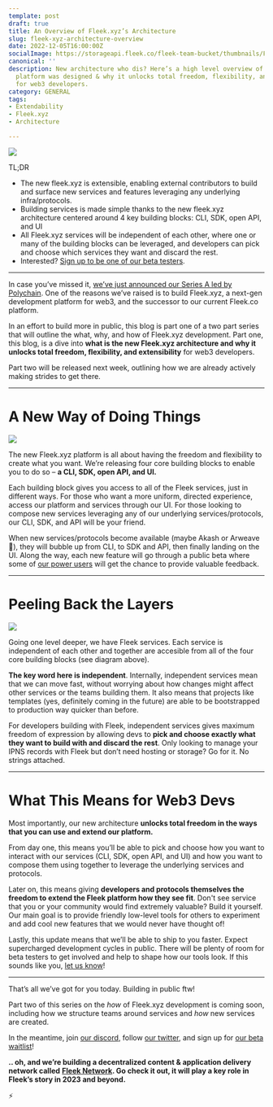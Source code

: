```yaml
---
template: post
draft: true
title: An Overview of Fleek.xyz’s Architecture
slug: fleek-xyz-architecture-overview
date: 2022-12-05T16:00:00Z
socialImage: https://storageapi.fleek.co/fleek-team-bucket/thumbnails/Fleek-XYZ-Architecture.png
canonical: ''
description: New architecture who dis? Here’s a high level overview of how our new
  platform was designed & why it unlocks total freedom, flexibility, and extensibility
  for web3 developers.
category: GENERAL
tags:
- Extendability
- Fleek.xyz
- Architecture

---
```

![](https://storageapi.fleek.co/fleek-team-bucket/thumbnails/Fleek-XYZ-Architecture.png)

TL;DR

* The new fleek.xyz is extensible, enabling external contributors to build and surface new services and features leveraging any underlying infra/protocols.
* Building services is made simple thanks to the new fleek.xyz architecture centered around 4 key building blocks: CLI, SDK, open API, and UI
* All Fleek.xyz services will be independent of each other, where one or many of the building blocks can be leveraged, and developers can pick and choose which services they want and discard the rest.
* Interested? [Sign up to be one of our beta testers](https://fleek.xyz).

***

In case you’ve missed it, [we’ve just announced our Series A led by Polychain](https://blog.fleek.co/posts/introducing-fleek-network-and-fleek-xyz). One of the reasons we’ve raised is to build Fleek.xyz, a next-gen development platform for web3, and the successor to our current Fleek.co platform.

In an effort to build more in public, this blog is part one of a two part series that will outline the what, why, and how of Fleek.xyz development. Part one, this blog, is a dive into **what is the new Fleek.xyz architecture and why it unlocks total freedom, flexibility, and extensibility** for web3 developers. 

Part two will be released next week, outlining how we are already actively making strides to get there.

***

# A New Way of Doing Things

![](https://storageapi.fleek.co/fleek-team-bucket/Blogs/xyz-arch-blocks.png)

The new Fleek.xyz platform is all about having the freedom and flexibility to create what you want. We’re releasing four core building blocks to enable you to do so – **a CLI, SDK, open API, and UI.**

Each building block gives you access to all of the Fleek services, just in different ways. For those who want a more uniform, directed experience, access our platform and services through our UI. For those looking to compose new services leveraging any of our underlying services/protocols, our CLI, SDK, and API will be your friend.

When new services/protocols become available (maybe Akash or Arweave 👀), they will bubble up from CLI, to SDK and API, then finally landing on the UI. Along the way, each new feature will go through a public beta where some of [our power users](https://discord.gg/fleekxyz) will get the chance to provide valuable feedback.

***

# Peeling Back the Layers

![](https://storageapi.fleek.co/fleek-team-bucket/Blogs/xyz-arch-services.png)

Going one level deeper, we have Fleek services. Each service is independent of each other and together are accesible from all of the four core building blocks (see diagram above).

**The key word here is independent**. Internally, independent services mean that we can move fast, without worrying about how changes might affect other services or the teams building them. It also means that projects like templates (yes, definitely coming in the future) are able to be bootstrapped to production way quicker than before.

For developers building with Fleek, independent services gives maximum freedom of expression by allowing devs to **pick and choose exactly what they want to build with and discard the rest**. Only looking to manage your IPNS records with Fleek but don’t need hosting or storage? Go for it. No strings attached.

***

# What This Means for Web3 Devs

Most importantly, our new architecture **unlocks total freedom in the ways that you can use and extend our platform.**

From day one, this means you’ll be able to pick and choose how you want to interact with our services (CLI, SDK, open API, and UI) and how you want to compose them using together to leverage the underlying services and protocols.

Later on, this means giving **developers and protocols themselves the freedom to extend the Fleek platform how they see fit**. Don't see service that you or your community would find extremely valuable? Build it yourself. Our main goal is to provide friendly low-level tools for others to experiment and add cool new features that we would never have thought of!

Lastly, this update means that we’ll be able to ship to you faster. Expect supercharged development cycles in public. There will be plenty of room for beta testers to get involved and help to shape how our tools look. If this sounds like you, [let us know](https://discord.gg/fleekxyz)!

***

That’s all we’ve got for you today. Building in public ftw!

Part two of this series on the _how_ of Fleek.xyz development is coming soon, including how we structure teams around services and _how_ new services are created.

In the meantime, join [our discord](https://discord.gg/fleekxyz), follow [our twitter](https://twitter.com/fleekxyz), and sign up for [our beta waitlist](https://fleek.xyz)!

**.. oh, and we’re building a decentralized content & application delivery network called** [**Fleek Network**](https://fleek.network)**. Go check it out, it will play a key role in Fleek’s story in 2023 and beyond.**

⚡️